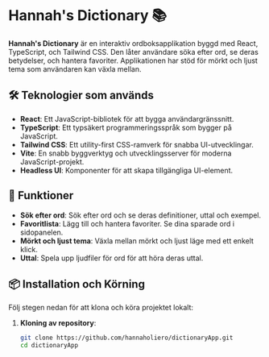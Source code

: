 
# Hannah's Dictionary 📚

**Hannah's Dictionary** är en interaktiv ordboksapplikation byggd med React, TypeScript, och Tailwind CSS. Den låter användare söka efter ord, se deras betydelser, och hantera favoriter. Applikationen har stöd för mörkt och ljust tema som användaren kan växla mellan.

## 🛠️ Teknologier som används

- **React**: Ett JavaScript-bibliotek för att bygga användargränssnitt.
- **TypeScript**: Ett typsäkert programmeringsspråk som bygger på JavaScript.
- **Tailwind CSS**: Ett utility-first CSS-ramverk för snabba UI-utvecklingar.
- **Vite**: En snabb byggverktyg och utvecklingsserver för moderna JavaScript-projekt.
- **Headless UI**: Komponenter för att skapa tillgängliga UI-element.

## 🎨 Funktioner

- **Sök efter ord**: Sök efter ord och se deras definitioner, uttal och exempel.
- **Favoritlista**: Lägg till och hantera favoriter. Se dina sparade ord i sidopanelen.
- **Mörkt och ljust tema**: Växla mellan mörkt och ljust läge med ett enkelt klick.
- **Uttal**: Spela upp ljudfiler för ord för att höra deras uttal.

## 📦 Installation och Körning

Följ stegen nedan för att klona och köra projektet lokalt:

1. **Kloning av repository**:
   ```bash
   git clone https://github.com/hannaholiero/dictionaryApp.git
   cd dictionaryApp
